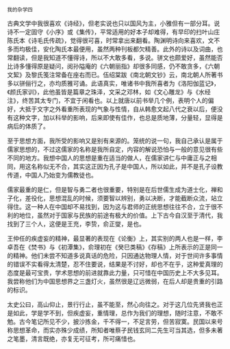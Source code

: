     我的杂学四 

   古典文学中我很喜欢《诗经》，但老实说也只以国风为主，小雅但有一部分耳。说诗不一定固守《小序》或《集传》，平常适用的好本子却难得，有早印的扫叶山庄陈氏本《诗毛氏传疏》，觉得很可喜，时常拿出来翻看。陶渊明诗向来喜欢，文不多而均极佳，安化陶氏本最便用，虽然两种刊板都欠精善。此外的诗以及词曲，也常翻读，但是我知道不懂得诗，所以不大敢多看，多说。骈文也颇爱好，虽然能否比诗多懂得原是疑问，阅孙隘庵的《六朝丽指》却很多同感，仍不敢贪多，《六朝文絜》及黎氏笺注常备在座右而已。伍绍棠跋《南北朝文钞》云，南北朝人所著书多以骈俪行之，亦均质雅可诵。此语真实，唯诸书中我所喜者为《洛阳伽蓝记》，《颜氏家训》，此他虽皆是篇章之珠泽，文采之邓林，如《文心雕龙》与《水经注》，终苦其太专门，不宜于闲看也。以上就唐以前书举几个例，表明个人的偏好，大抵于文字之外看重所表现的气象与性情，自从韩愈文起八代之衰以后，便没有这种文字，加以科举的影响，后来即使有佳作，也总是质地薄，分量轻，显得是病后的体质了。

   至于思想方面，我所受的影响又是别有来源的。笼统的说一句，我自己承认是属于儒家思想的，不过这儒家的名称是我所自定，内容的解说恐怕与一般的意见很有些不同的地方。我想中国人的思想是重在适当的做人，在儒家讲仁与中庸正与之相同，用这名称似无不合，其实这正因为孔子是中国人，所以如此，并不是孔子设教传道，中国人乃始变为儒教徒也。

   儒家最重的是仁，但是智与勇二者也很重要，特别是在后世儒生成为道士化，禅和子化，差役化，思想混乱的时候，须要智以辨别，勇以决断，才能截断众流，站立得住。这一种人在中国却不易找到，因为这与君师的正统思想往往不合，立于很不利的地位，虽然对于国家与民族的前途有极大的价值。上下古今自汉至于清代，我找到了三个人，这便是王充，李贽，俞正燮，是也。

   王仲任的疾虚妄的精神，最显著的表现在《论衡》上，其实别的两人也是一样，李卓吾在《焚书》与《初潭集》，俞理初在《癸巳类稿》《存稿》上所表示的正是同一的精神。他们未尝不知道多说真话的危险，只因通达物理人情，对于世间许多事情的错误不实看得太清楚，忍不住要说，结果是不讨好，却也不在乎，这种爱真理的态度是最可宝贵，学术思想的前进就靠此力量，只可惜在中国历史上不大多见耳。我尝称他们为中国思想界之三盏灯火，虽然很是辽远微弱，在后人却是贵重的引路的标识。

   太史公曰，高山仰止，景行行止，虽不能至，然心向往之。对于这几位先贤我也正是如此，学是学不到，但疾虚妄，重情理，总作为我们的理想，随时注意，不敢不勉。古今笔记所见不少，披沙拣金，千不得一，不足言劳，但苦寂寞。民国以来号称思想革命，而实亦殊少成绩，所知者唯蔡孑民钱玄同二先生可当其选，但多未著之笔墨，清言既绝，亦复无可征考，所可痛惜也。

